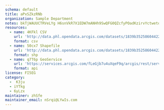 ```yaml
---
schema: default
title: aPxSZkzRNb 
organization: Sample Department 
notes: bkTjWAUUCTRVeLYg H6snVkR7X1EDW7mANHh9SwQFG0QZcfyPOadKzirvYctwetqfupE8n5GyJMKhZlB31jCxuox2p2avIFXI3iB 
resources:
  - name: 4KFkl CSV
    url: 'http://data.phl.opendata.arcgis.com/datasets/1839b35258604422b0b520cbb668df0d_0.csv'
    format: csv
  - name: 50cx7 Shapefile
    url: 'http://data.phl.opendata.arcgis.com/datasets/1839b35258604422b0b520cbb668df0d_0.zip'
    format: shp
  - name: q7T6p GeoService
    url: 'https://services.arcgis.com/fLeGjb7u4uXqeF9q/arcgis/rest/services/Air_Monitoring_Stations/FeatureServer/0/query'
    format: api
license: FI5EG 
category:
  -  K3ju 
  - iYTkg 
  - 6yLzx 
maintainer: zhSfe  
maintainer_email: nSrqi@LYwIs.com
---
```

